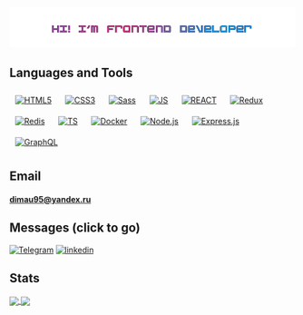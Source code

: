![Header](https://github.com/UshakovDmitry/UshakovDmitry/blob/main/nicegif.gif)

## Languages and Tools

<div>
  <a href="https://en.wikipedia.org/wiki/HTML5" target="_blank"><img style="margin: 10px" src="https://profilinator.rishav.dev/skills-assets/html5-original-wordmark.svg" alt="HTML5" height="50" /></a> 
  <a href="https://www.w3schools.com/css/" target="_blank"><img style="margin: 10px" src="https://profilinator.rishav.dev/skills-assets/css3-original-wordmark.svg" alt="CSS3" height="50" /></a> 
  <a href="https://sass-lang.com/" target="_blank"><img style="margin: 10px" src="https://profilinator.rishav.dev/skills-assets/sass-original.svg" alt="Sass" height="50" /></a>  
  <a href="https://www.javascript.com/" target="_blank"><img style="margin: 10px" src="https://profilinator.rishav.dev/skills-assets/javascript-original.svg" alt="JS" height="50" /></a> 
  <a href="https://reactjs.org/" target="_blank"><img style="margin: 10px" src="https://profilinator.rishav.dev/skills-assets/react-original-wordmark.svg" alt="REACT" height="50" /></a>
  <a href="https://redux.js.org/" target="_blank"><img style="margin: 10px" src="https://profilinator.rishav.dev/skills-assets/redux-original.svg" alt="Redux" height="50" /></a>
  <a href="https://redis.io/" target="_blank"><img style="margin: 10px" src="https://profilinator.rishav.dev/skills-assets/redis-original-wordmark.svg" alt="Redis" height="50" /></a>   
  <a href="https://www.typescriptlang.org/" target="_blank"><img style="margin: 10px" src="https://profilinator.rishav.dev/skills-assets/typescript-original.svg" alt="TS" height="50" /></a>
  <a href="https://www.docker.com/" target="_blank"><img style="margin: 10px" src="https://profilinator.rishav.dev/skills-assets/docker-original-wordmark.svg" alt="Docker" height="50" /></a>
  <a href="https://nodejs.org/" target="_blank"><img style="margin: 10px" src="https://profilinator.rishav.dev/skills-assets/nodejs-original-wordmark.svg" alt="Node.js" height="50" /></a>
  <a href="https://expressjs.com/" target="_blank"><img style="margin: 10px" src="https://profilinator.rishav.dev/skills-assets/express-original-wordmark.svg" alt="Express.js" height="50" /></a>  
  <a href="https://graphql.org/" target="_blank"><img style="margin: 10px" src="https://profilinator.rishav.dev/skills-assets/graphql.png" alt="GraphQL" height="50" /></a>
</div>

<!-- <img src="https://img.shields.io/badge/HTML-203447?style=for-the-badge&logo=HTML5&logoColor="/> <img src="https://img.shields.io/badge/CSS-203447?style=for-the-badge&logo=CSS3&logoColor=1E90FF"/> <img src="https://img.shields.io/badge/sass-203447?style=for-the-badge&logo=sass&logoColor=#CC6699"/> <img src="https://img.shields.io/badge/JavaScript-203447?style=for-the-badge&logo=JavaScript&logoColor=FFFF00"/> <img src="https://img.shields.io/badge/react-203447?style=for-the-badge&logo=React&logoColor=00FFFF"/> <img src="https://img.shields.io/badge/Typescript-203447?style=for-the-badge&logo=typescript&logoColor=#####3178C6"/> <img src="https://img.shields.io/badge/webpack-203447?style=for-the-badge&logo=webpack&logoColor=##8DD6F9"/> <img src="https://img.shields.io/badge/github-203447?style=for-the-badge&logo=github&logoColor=####181717"/>  -->

## Email

<!-- ### ushakovsky95@gmail.com -->

#### dimau95@yandex.ru

## Messages (click to go)

[![Telegram](https://img.shields.io/badge/-Telegram-203448?style=for-the-badge&logo=Telegram)](https://t.me/Mobil_08)
[![linkedin](https://img.shields.io/badge/-linkedin-203447?style=for-the-badge&logo=linkedin)](https://www.linkedin.com/in/dmitry-ushakov-016438255/)

<!-- [![Instagram](https://img.shields.io/badge/-Instagram-203447?style=for-the-badge&logo=Instagram)](https://www.instagram.com/ushakov.08/) -->
<!-- [![Facebook](https://img.shields.io/badge/-Facebook-203447?style=for-the-badge&logo=Facebook)](https://www.facebook.com/profile.php?id485660=100004233817312) -->
<!-- [![twitter](https://img.shields.io/badge/-twitter-203447?style=for-the-badge&logo=twitter)](https://twitter.com/frontend_mobile) -->
<!-- [![vk](https://img.shields.io/badge/-Вконтакте-203447?style=for-the-badge&logo=vk)](https://vk.com/ushakov_08) -->

## Stats

<a href="">
  <img align = "center" src="https://github-readme-stats.vercel.app/api?username=UshakovDmitry&card_width=450&theme=cobalt" />
</a>
 <a href="">
  <img align = "center" src="https://github-readme-stats.vercel.app/api/top-langs/?username=UshakovDmitry&layout=compact&card_width=340&theme=cobalt" />
</a>
